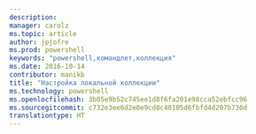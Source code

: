 ```yaml
---
description: 
manager: carolz
ms.topic: article
author: jpjofre
ms.prod: powershell
keywords: "powershell,командлет,коллекция"
ms.date: 2016-10-14
contributor: manikb
title: "Настройка локальной коллекции"
ms.technology: powershell
ms.openlocfilehash: 3b05e9b52c745ee1d8f6fa201e98cca52ebfcc96
ms.sourcegitcommit: c732e3ee6d2e0e9cd8c40105d6fbfd4d207b730d
translationtype: HT
---
```

